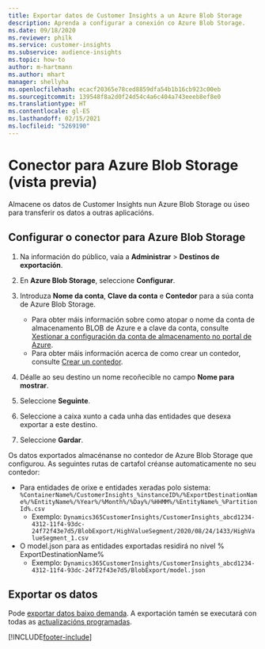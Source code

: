 ```yaml
---
title: Exportar datos de Customer Insights a un Azure Blob Storage
description: Aprenda a configurar a conexión co Azure Blob Storage.
ms.date: 09/18/2020
ms.reviewer: philk
ms.service: customer-insights
ms.subservice: audience-insights
ms.topic: how-to
author: m-hartmann
ms.author: mhart
manager: shellyha
ms.openlocfilehash: ecacf20365e78ced8859dfa54b1b16cb923c00eb
ms.sourcegitcommit: 139548f8a2d0f24d54c4a6c404a743eeeb8ef8e0
ms.translationtype: HT
ms.contentlocale: gl-ES
ms.lasthandoff: 02/15/2021
ms.locfileid: "5269190"
---
```

# <a name="connector-for-azure-blob-storage-preview"></a>Conector para Azure Blob Storage (vista previa)

Almacene os datos de Customer Insights nun Azure Blob Storage ou úseo para transferir os datos a outras aplicacións.

## <a name="configure-the-connector-for-azure-blob-storage"></a>Configurar o conector para Azure Blob Storage

1. Na información do público, vaia a **Administrar** > **Destinos de exportación**.

1. En **Azure Blob Storage**, seleccione **Configurar**.

1. Introduza **Nome da conta**, **Clave da conta** e **Contedor** para a súa conta de Azure Blob Storage.
    - Para obter máis información sobre como atopar o nome da conta de almacenamento BLOB de Azure e a clave da conta, consulte [Xestionar a configuración da conta de almacenamento no portal de Azure](https://docs.microsoft.com/azure/storage/common/storage-account-manage).
    - Para obter máis información acerca de como crear un contedor, consulte [Crear un contedor](https://docs.microsoft.com/azure/storage/blobs/storage-quickstart-blobs-portal#create-a-container).

1. Déalle ao seu destino un nome recoñecible no campo **Nome para mostrar**.

1. Seleccione **Seguinte**.

1. Seleccione a caixa xunto a cada unha das entidades que desexa exportar a este destino.

1. Seleccione **Gardar**.

Os datos exportados almacénanse no contedor de Azure Blob Storage que configurou. As seguintes rutas de cartafol créanse automaticamente no seu contedor:

- Para entidades de orixe e entidades xeradas polo sistema: `%ContainerName%/CustomerInsights_%instanceID%/%ExportDestinationName%/%EntityName%/%Year%/%Month%/%Day%/%HHMM%/%EntityName%_%PartitionId%.csv`
  - Exemplo: `Dynamics365CustomerInsights/CustomerInsights_abcd1234-4312-11f4-93dc-24f72f43e7d5/BlobExport/HighValueSegment/2020/08/24/1433/HighValueSegment_1.csv`
- O model.json para as entidades exportadas residirá no nivel % ExportDestinationName%
  - Exemplo: `Dynamics365CustomerInsights/CustomerInsights_abcd1234-4312-11f4-93dc-24f72f43e7d5/BlobExport/model.json`

## <a name="export-the-data"></a>Exportar os datos

Pode [exportar datos baixo demanda](export-destinations.md#export-data-on-demand). A exportación tamén se executará con todas as [actualizacións programadas](system.md#schedule-tab).


[!INCLUDE[footer-include](../includes/footer-banner.md)]